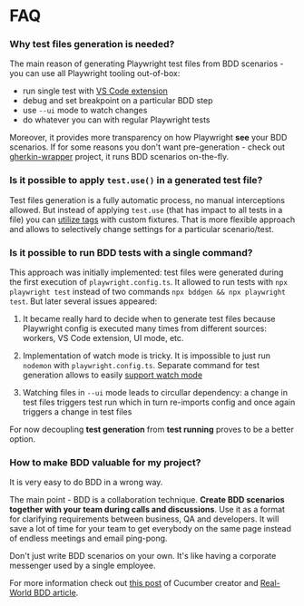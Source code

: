 # FAQ

### Why test files generation is needed?
The main reason of generating Playwright test files from BDD scenarios - you can use all Playwright tooling out-of-box:

  * run single test with [VS Code extension](guides/ide-integration.md#vs-code)
  * debug and set breakpoint on a particular BDD step
  * use `--ui` mode to watch changes 
  * do whatever you can with regular Playwright tests

Moreover, it provides more transparency on how Playwright **see** your BDD scenarios. If for some reasons you don't want pre-generation - check out [gherkin-wrapper](https://github.com/Niitch/gherkin-wrapper) project, it runs BDD scenarios on-the-fly.

### Is it possible to apply `test.use()` in a generated test file?
Test files generation is a fully automatic process, no manual interceptions allowed.
But instead of applying `test.use` (that has impact to all tests in a file)
you can [utilize tags](writing-steps/playwright-style.md#tags) with custom fixtures.
That is more flexible approach and allows to selectively change settings for a particular scenario/test.

### Is it possible to run BDD tests with a single command? 
This approach was initially implemented: test files were generated during the first execution of `playwright.config.ts`. It allowed to run tests with `npx playwright test` instead of two commands `npx bddgen && npx playwright test`. But later several issues appeared:

1. It became really hard to decide when to generate test files because Playwright config is executed many times from different sources: workers, VS Code extension, UI mode, etc.

2. Implementation of watch mode is tricky. It is impossible to just run `nodemon` with `playwright.config.ts`. Separate command for test generation allows to easily [support watch mode](guides/watch-mode.md) 

3. Watching files in `--ui` mode leads to circullar dependency: a change in test files triggers test run which in turn re-imports config and once again triggers a change in test files

For now decoupling **test generation** from **test running** proves to be a better option.

### How to make BDD valuable for my project?
It is very easy to do BDD in a wrong way.

The main point - BDD is a collaboration technique. **Create BDD scenarios together with your team during calls and discussions**.
Use it as a format for clarifying requirements between business, QA and developers. It will save a lot of time for your team to get everybody on the same page instead of endless meetings and email ping-pong.

Don't just write BDD scenarios on your own. It's like having a corporate messenger used by a single employee.

For more information check out [this post](https://news.ycombinator.com/item?id=10194242) of Cucumber creator and [Real-World BDD article](https://www.serenity-dojo.com/minimal-bdd).



